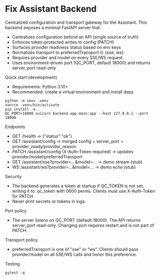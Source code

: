 # Fix Assistant Backend

Centralized configuration and transport gateway for the Assistant. This backend exposes a minimal FastAPI server that:

- Centralizes configuration behind an API (single source of truth)
- Enforces token-protected writes to config (PATCH)
- Surfaces provider readiness status based on env keys
- Normalizes transport to preferredTransport ∈ {sse, ws}
- Requires provider and model on every SSE/WS request
- Uses environment-driven port (QC_PORT, default 18000) and returns server_port read-only

Quick start (development)
- Requirements: Python 3.10+
- Recommended: create a virtual environment and install deps

```
python -m venv .venv
source .venv/bin/activate
pip install -e .
QC_PORT=18000 uvicorn backend.app.main:app --host 127.0.0.1 --port 18000
```

Endpoints
- GET /health → {"status":"ok"}
- GET /assistant/config → merged config + server_port + provider_ready/provider_reason
- PATCH /assistant/config (X-Auth-Token required) → updates provider/model/preferredTransport
- GET /assistant/sse?provider=...&model=... → demo stream (stub)
- WS /assistant/ws?provider=...&model=... → demo echo (stub)

Security
- The backend generates a token at startup if QC_TOKEN is not set, writing it to .qc_token with 0600 perms. Clients must use X-Auth-Token for PATCH.
- Never print secrets or tokens in logs.

Port policy
- The server listens on QC_PORT (default 18000). The API returns server_port read-only. Changing port requires restart and is not part of PATCH.

Transport policy
- preferredTransport is one of "sse" or "ws". Clients should pass provider/model on all SSE/WS calls and honor this preference.

Testing
```
pytest -q
```
